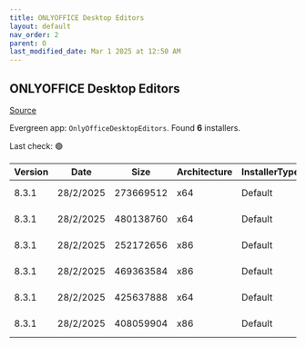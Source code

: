 ```yaml
---
title: ONLYOFFICE Desktop Editors
layout: default
nav_order: 2
parent: O
last_modified_date: Mar 1 2025 at 12:50 AM
---
```


## ONLYOFFICE Desktop Editors

[Source](https://www.onlyoffice.com/desktop.aspx)

Evergreen app: `OnlyOfficeDesktopEditors`. Found **6** installers.

Last check: 🟢

| Version | Date      | Size      | Architecture | InstallerType | Type | URI                                                                                                                                                                                                |
| ------- | --------- | --------- | ------------ | ------------- | ---- | -------------------------------------------------------------------------------------------------------------------------------------------------------------------------------------------------- |
| 8.3.1   | 28/2/2025 | 273669512 | x64          | Default       | exe  | [https://github.com/ONLYOFFICE/DesktopEditors/releases/download/v8.3.1/DesktopEditors_x64.exe](https://github.com/ONLYOFFICE/DesktopEditors/releases/download/v8.3.1/DesktopEditors_x64.exe)       |
| 8.3.1   | 28/2/2025 | 480138760 | x64          | Default       | exe  | [https://github.com/ONLYOFFICE/DesktopEditors/releases/download/v8.3.1/DesktopEditors_x64_xp.exe](https://github.com/ONLYOFFICE/DesktopEditors/releases/download/v8.3.1/DesktopEditors_x64_xp.exe) |
| 8.3.1   | 28/2/2025 | 252172656 | x86          | Default       | exe  | [https://github.com/ONLYOFFICE/DesktopEditors/releases/download/v8.3.1/DesktopEditors_x86.exe](https://github.com/ONLYOFFICE/DesktopEditors/releases/download/v8.3.1/DesktopEditors_x86.exe)       |
| 8.3.1   | 28/2/2025 | 469363584 | x86          | Default       | exe  | [https://github.com/ONLYOFFICE/DesktopEditors/releases/download/v8.3.1/DesktopEditors_x86_xp.exe](https://github.com/ONLYOFFICE/DesktopEditors/releases/download/v8.3.1/DesktopEditors_x86_xp.exe) |
| 8.3.1   | 28/2/2025 | 425637888 | x64          | Default       | msi  | [https://github.com/ONLYOFFICE/DesktopEditors/releases/download/v8.3.1/DesktopEditors_x64.msi](https://github.com/ONLYOFFICE/DesktopEditors/releases/download/v8.3.1/DesktopEditors_x64.msi)       |
| 8.3.1   | 28/2/2025 | 408059904 | x86          | Default       | msi  | [https://github.com/ONLYOFFICE/DesktopEditors/releases/download/v8.3.1/DesktopEditors_x86.msi](https://github.com/ONLYOFFICE/DesktopEditors/releases/download/v8.3.1/DesktopEditors_x86.msi)       |
